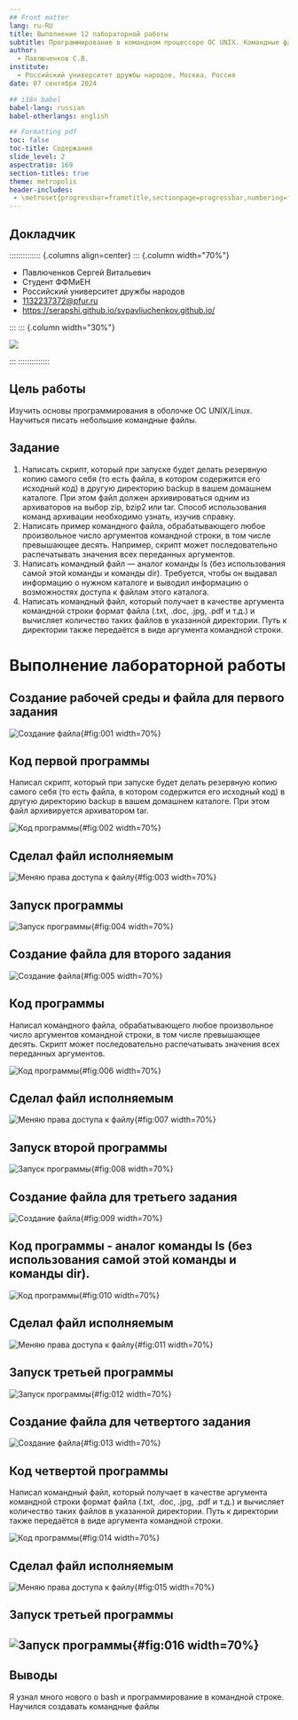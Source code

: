 ```yaml
---
## Front matter
lang: ru-RU
title: Выполнение 12 лабораторной работы
subtitle: Программирование в командном процессоре ОС UNIX. Командные файлы
author:
  - Павлюченков С.В.
institute:
  - Российский университет дружбы народов, Москва, Россия
date: 07 сентября 2024

## i18n babel
babel-lang: russian
babel-otherlangs: english

## Formatting pdf
toc: false
toc-title: Содержание
slide_level: 2
aspectratio: 169
section-titles: true
theme: metropolis
header-includes:
 - \metroset{progressbar=frametitle,sectionpage=progressbar,numbering=fraction}
---
```


## Докладчик

:::::::::::::: {.columns align=center}
::: {.column width="70%"}

  * Павлюченков Сергей Витальевич
  * Студент ФФМиЕН
  * Российский университет дружбы народов
  * [1132237372@pfur.ru](mailto:1132237372@pfur.ru)
  * <https://serapshi.github.io/svpavliuchenkov.github.io/>

:::
::: {.column width="30%"}

![](./image/my_photo.jpg)

:::
::::::::::::::

## Цель работы

Изучить основы программирования в оболочке ОС UNIX/Linux. Научиться писать
небольшие командные файлы.

## Задание

1. Написать скрипт, который при запуске будет делать резервную копию самого себя (то
есть файла, в котором содержится его исходный код) в другую директорию backup
в вашем домашнем каталоге. При этом файл должен архивироваться одним из архиваторов на выбор zip, bzip2 или tar. Способ использования команд архивации
необходимо узнать, изучив справку.
2. Написать пример командного файла, обрабатывающего любое произвольное число
аргументов командной строки, в том числе превышающее десять. Например, скрипт
может последовательно распечатывать значения всех переданных аргументов.
3. Написать командный файл — аналог команды ls (без использования самой этой команды и команды dir). Требуется, чтобы он выдавал информацию о нужном каталоге
и выводил информацию о возможностях доступа к файлам этого каталога.
4. Написать командный файл, который получает в качестве аргумента командной строки
формат файла (.txt, .doc, .jpg, .pdf и т.д.) и вычисляет количество таких файлов
в указанной директории. Путь к директории также передаётся в виде аргумента командной строки.


# Выполнение лабораторной работы

## Создание рабочей среды и файла для первого задания

![Создание файла](image/1.png){#fig:001 width=70%}

## Код первой программы 

Написал скрипт, который при запуске будет делать резервную копию самого себя (то
есть файла, в котором содержится его исходный код) в другую директорию backup
в вашем домашнем каталоге. При этом файл архивируется архиватором tar.

![Код программы](image/2.png){#fig:002 width=70%}

## Сделал файл исполняемым

![Меняю права доступа к файлу](image/3.png){#fig:003 width=70%}

## Запуск программы

![Запуск программы](image/4.png){#fig:004 width=70%}

## Создание файла для второго задания

![Создание файла](image/5.png){#fig:005 width=70%}

## Код программы 

Написал командного файла, обрабатывающего любое произвольное число
аргументов командной строки, в том числе превышающее десять. Скрипт
может последовательно распечатывать значения всех переданных аргументов.

![Код программы](image/6.png){#fig:006 width=70%}

## Сделал файл исполняемым

![Меняю права доступа к файлу](image/7.png){#fig:007 width=70%}

## Запуск второй программы

![Запуск программы](image/8.png){#fig:008 width=70%}

## Создание файла для третьего задания

![Создание файла](image/9.png){#fig:009 width=70%}

## Код программы - аналог команды ls (без использования самой этой команды и команды dir). 

![Код программы](image/10.png){#fig:010 width=70%}

## Сделал файл исполняемым

![Меняю права доступа к файлу](image/11.png){#fig:011 width=70%}

## Запуск третьей программы

![Запуск программы](image/12.png){#fig:012 width=70%}

## Создание файла для четвертого задания

![Создание файла](image/13.png){#fig:013 width=70%}

## Код четвертой программы

Написал командный файл, который получает в качестве аргумента командной строки
формат файла (.txt, .doc, .jpg, .pdf и т.д.) и вычисляет количество таких файлов
в указанной директории. Путь к директории также передаётся в виде аргумента командной строки.

![Код программы](image/14.png){#fig:014 width=70%}

## Сделал файл исполняемым

![Меняю права доступа к файлу](image/15.png){#fig:015 width=70%}

## Запуск третьей программы

## ![Запуск программы](image/16.png){#fig:016 width=70%}


## Выводы

Я узнал много нового о bash и программирование в командной строке. Научился создавать командные файлы